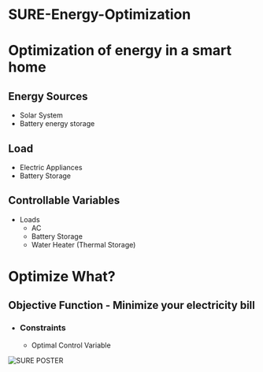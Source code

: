 # SURE-Energy-Optimization

# Optimization of energy in a smart home
## Energy Sources
- Solar System
- Battery energy storage
## Load
- Electric Appliances
- Battery Storage
## Controllable Variables
- Loads 
	- AC
	- Battery Storage
	- Water Heater (Thermal Storage)
# Optimize What?
## Objective Function - Minimize your electricity bill
- ### Constraints
	- Optimal Control Variable

![SURE POSTER](/Shetshay/SURE-Energy-Optimization/blob/master/SURE-Energy-optimization-poster-1.png)

